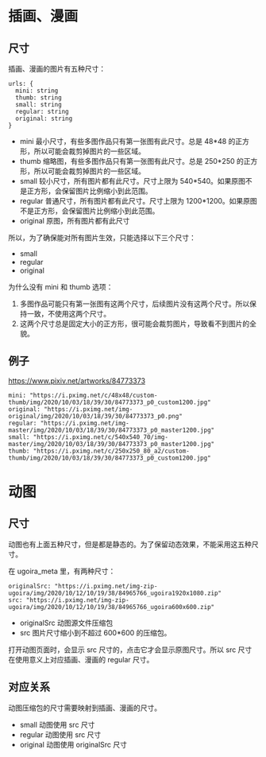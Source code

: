 # 插画、漫画

## 尺寸

插画、漫画的图片有五种尺寸：

```
urls: {
  mini: string
  thumb: string
  small: string
  regular: string
  original: string
}
```


- mini 最小尺寸，有些多图作品只有第一张图有此尺寸。总是 48*48 的正方形，所以可能会裁剪掉图片的一些区域。
- thumb 缩略图，有些多图作品只有第一张图有此尺寸。总是 250*250 的正方形，所以可能会裁剪掉图片的一些区域。
- small 较小尺寸，所有图片都有此尺寸。尺寸上限为 540*540。如果原图不是正方形，会保留图片比例缩小到此范围。
- regular 普通尺寸，所有图片都有此尺寸。尺寸上限为 1200*1200。如果原图不是正方形，会保留图片比例缩小到此范围。
- original 原图，所有图片都有此尺寸

所以，为了确保能对所有图片生效，只能选择以下三个尺寸：

-  small
-  regular
-  original

为什么没有 mini 和 thumb 选项：

1. 多图作品可能只有第一张图有这两个尺寸，后续图片没有这两个尺寸。所以保持一致，不使用这两个尺寸。
2. 这两个尺寸总是固定大小的正方形，很可能会裁剪图片，导致看不到图片的全貌。

## 例子

https://www.pixiv.net/artworks/84773373

```
mini: "https://i.pximg.net/c/48x48/custom-thumb/img/2020/10/03/18/39/30/84773373_p0_custom1200.jpg"
original: "https://i.pximg.net/img-original/img/2020/10/03/18/39/30/84773373_p0.png"
regular: "https://i.pximg.net/img-master/img/2020/10/03/18/39/30/84773373_p0_master1200.jpg"
small: "https://i.pximg.net/c/540x540_70/img-master/img/2020/10/03/18/39/30/84773373_p0_master1200.jpg"
thumb: "https://i.pximg.net/c/250x250_80_a2/custom-thumb/img/2020/10/03/18/39/30/84773373_p0_custom1200.jpg"
```

# 动图

## 尺寸

动图也有上面五种尺寸，但是都是静态的。为了保留动态效果，不能采用这五种尺寸。

在 ugoira_meta 里，有两种尺寸：

```
originalSrc: "https://i.pximg.net/img-zip-ugoira/img/2020/10/12/10/19/38/84965766_ugoira1920x1080.zip"
src: "https://i.pximg.net/img-zip-ugoira/img/2020/10/12/10/19/38/84965766_ugoira600x600.zip"
```

- originalSrc 动图源文件压缩包
- src 图片尺寸缩小到不超过 600*600 的压缩包。

打开动图页面时，会显示 src 尺寸的，点击它才会显示原图尺寸。所以 src 尺寸在使用意义上对应插画、漫画的 regular 尺寸。

## 对应关系

动图压缩包的尺寸需要映射到插画、漫画的尺寸。

-  small 动图使用 src 尺寸
-  regular 动图使用 src 尺寸
-  original 动图使用 originalSrc 尺寸
